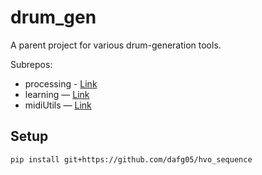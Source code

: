 # drum_gen

A parent project for various drum-generation tools. 

Subrepos:

* processing - [Link](https://github.com/dafg05/processing)
* learning — [Link](https://github.com/dafg05/learning)
* midiUtils — [Link](https://github.com/dafg05/midiUtils)

## Setup

```
pip install git+https://github.com/dafg05/hvo_sequence
```